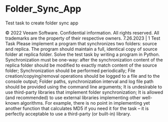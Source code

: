# Folder_Sync_App
Test task to create folder sync app

© 2022 Veeam Software. Confidential information. All rights reserved. All trademarks are the property of their respective owners. 7.26.2023 | 1
Test Task
Please implement a program that synchronizes two folders: source and
replica. The program should maintain a full, identical copy of source
folder at replica folder. Solve the test task by writing a program in
Python.
Synchronization must be one-way: after the synchronization content of the
replica folder should be modified to exactly match content of the source
folder;
Synchronization should be performed periodically;
File creation/copying/removal operations should be logged to a file and to the
console output;
Folder paths, synchronization interval and log file path should be provided
using the command line arguments;
It is undesirable to use third-party libraries that implement folder
synchronization;
It is allowed (and recommended) to use external libraries implementing other
well-known algorithms. For example, there is no point in implementing yet
another function that calculates MD5 if you need it for the task – it is perfectly
acceptable to use a third-party (or built-in) library.
